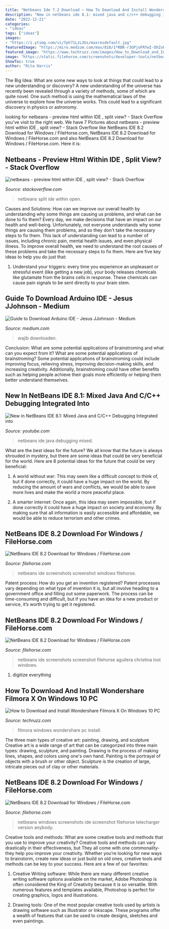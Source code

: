 ```yaml
---
title: "Netbeans Ide 7.2 Download ~ How To Download And Install Wondershare Filmora X On Windows 10 Pc"
description: "New in netbeans ide 8.1: mixed java and c/c++ debugging integrated into"
date: "2022-12-21"
categories:
- "ideas"
tags: ["ideas"]
images:
- "https://i.ytimg.com/vi/fph71LzL3Us/maxresdefault.jpg"
featuredImage: "https://miro.medium.com/max/810/1*RBR-r3GPjoFRYwI-OhZvBg.png"
featured_image: "https://www.techruzz.com/images/How_to_Download_and_Install_Wondershare_Filmora_X_on_Windows_10_7.jpg"
image: "https://static.filehorse.com/screenshots/developer-tools/netbeans-screenshot-02.png"
ShowToc: true
author: "Rita Harris"
---
```



The Big Idea: What are some new ways to look at things that could lead to a new understanding or discovery?
A new understanding of the universe has recently been revealed through a variety of methods, some of which are quite novel. One such method is using the mathematical laws of the universe to explore how the universe works. This could lead to a significant discovery in physics or astronomy.

	

		
looking for netbeans - preview html within IDE , split view? - Stack Overflow you've visit to the right web. We have 7 Pictures about netbeans - preview html within IDE , split view? - Stack Overflow like NetBeans IDE 8.2 Download for Windows / FileHorse.com, NetBeans IDE 8.2 Download for Windows / FileHorse.com and also NetBeans IDE 8.2 Download for Windows / FileHorse.com. Here it is:
		
    
## Netbeans - Preview Html Within IDE , Split View? - Stack Overflow

<img loading=lazy src="https://i.stack.imgur.com/DxyPu.png" onerror="this.onerror=null;this.src='https://tse3.mm.bing.net/th?id=OIP.3Vu-ecAvimld-Dnd6Wk7YwHaNJ&amp;pid=15.1';" alt="netbeans - preview html within IDE , split view? - Stack Overflow">

_Source: stackoverflow.com_

>netbeans split ide within open. 

	

Causes and Solutions: How can we improve our overall health by understanding why some things are causing us problems, and what can be done to fix them?
Every day, we make decisions that have an impact on our health and well-being. Unfortunately, not everyone understands why some things are causing them problems, and so they don't take the necessary steps to fix them. This lack of understanding can lead to a number of issues, including chronic pain, mental health issues, and even physical illness. To improve overall health, we need to understand the root causes of these problems and take the necessary steps to fix them. Here are five key ideas to help you do just that: 
1) Understand your triggers: every time you experience an unpleasant or stressful event (like getting a new job), your body releases chemicals like glutamate from the brains cells in response. These chemicals can cause pain signals to be sent directly to your brain stem.

    
## Guide To Download Arduino IDE - Jesus JJohnson - Medium

<img loading=lazy src="https://miro.medium.com/max/810/1*RBR-r3GPjoFRYwI-OhZvBg.png" onerror="this.onerror=null;this.src='https://tse2.mm.bing.net/th?id=OIP.xtaZQg9imKrKAFBheM2YGAHaEH&amp;pid=15.1';" alt="Guide to Download Arduino IDE - Jesus JJohnson - Medium">

_Source: medium.com_

>wajib downloaden. 

	

Conclusion: What are some potential applications of brainstroming and what can you expect from it?
What are some potential applications of brainstroming?
Some potential applications of brainstroming could include improving focus, relieving stress, improving decision-making skills, and increasing creativity. Additionally, brainstroming could have other benefits such as helping people achieve their goals more efficiently or helping them better understand themselves.

    
## New In NetBeans IDE 8.1: Mixed Java And C/C++ Debugging Integrated Into

<img loading=lazy src="https://i.ytimg.com/vi/fph71LzL3Us/maxresdefault.jpg" onerror="this.onerror=null;this.src='https://tse4.mm.bing.net/th?id=OIP.BC-kOwyVH6B6SivTp0g0-AHaEX&amp;pid=15.1';" alt="New in NetBeans IDE 8.1: Mixed Java and C/C++ Debugging Integrated into">

_Source: youtube.com_

>netbeans ide java debugging mixed. 

	

What are the best ideas for the future?
We all know that the future is always shrouded in mystery, but there are some ideas that could be very beneficial for the world. Here are 8 potential ideas for the future that could be very beneficial:
1. A world without war: This may seem like a difficult concept to think of, but if done correctly, it could have a huge impact on the world. By reducing the amount of wars and conflicts, we would be able to save more lives and make the world a more peaceful place.

2. A smarter internet: Once again, this idea may seem impossible, but if done correctly it could have a huge impact on society and economy. By making sure that all information is easily accessible and affordable, we would be able to reduce terrorism and other crimes.


    
## NetBeans IDE 8.2 Download For Windows / FileHorse.com

<img loading=lazy src="https://static.filehorse.com/screenshots/developer-tools/netbeans-screenshot-04.png" onerror="this.onerror=null;this.src='https://tse4.mm.bing.net/th?id=OIP.iv4tVvuluMpdDuz7cavKdwHaFU&amp;pid=15.1';" alt="NetBeans IDE 8.2 Download for Windows / FileHorse.com">

_Source: filehorse.com_

>netbeans ide screenshots screenshot windows filehorse. 

	

Patent process: How do you get an invention registered?
Patent processes vary depending on what type of invention it is, but all involve heading to a government office and filling out some paperwork. The process can be time-consuming and difficult, but if you have an idea for a new product or service, it’s worth trying to get it registered.

    
## NetBeans IDE 8.2 Download For Windows / FileHorse.com

<img loading=lazy src="https://static.filehorse.com/screenshots/developer-tools/netbeans-screenshot-02.png" onerror="this.onerror=null;this.src='https://tse1.mm.bing.net/th?id=OIP.LV_7f0NIjGCbtopkTltGmAHaFT&amp;pid=15.1';" alt="NetBeans IDE 8.2 Download for Windows / FileHorse.com">

_Source: filehorse.com_

>netbeans ide screenshots screenshot filehorse aguilera christina lost windows. 

	

1. digitize everything

    
## How To Download And Install Wondershare Filmora X On Windows 10 PC

<img loading=lazy src="https://www.techruzz.com/images/How_to_Download_and_Install_Wondershare_Filmora_X_on_Windows_10_7.jpg" onerror="this.onerror=null;this.src='https://tse4.mm.bing.net/th?id=OIP.frRow6_rdsOQOX5ZTY1ikgHaEs&amp;pid=15.1';" alt="How to Download and Install Wondershare Filmora X On Windows 10 PC">

_Source: techruzz.com_

>filmora windows wondershare pc install. 

	

The three main types of creative art: painting, drawing, and sculpture
Creative art is a wide range of art that can be categorized into three main types: drawing, sculpture, and painting. Drawing is the process of making lines, shapes, and colors using one's own hand. Painting is the portrayal of objects with a brush or other object. Sculpture is the creation of large, intricate pieces out of clay or other materials.

    
## NetBeans IDE 8.2 Download For Windows / FileHorse.com

<img loading=lazy src="https://static.filehorse.com/screenshots/developer-tools/netbeans-screenshot-01.png" onerror="this.onerror=null;this.src='https://tse4.mm.bing.net/th?id=OIP.IE2j-1V2DmRJD7niNiYumQHaFT&amp;pid=15.1';" alt="NetBeans IDE 8.2 Download for Windows / FileHorse.com">

_Source: filehorse.com_

>netbeans windows screenshots ide screenshot filehorse telecharger version anybody. 

	

Creative tools and methods: What are some creative tools and methods that you use to improve your creativity?
Creative tools and methods can vary drastically in their effectiveness, but They all come with one commonality- they help you improve your creativity. Whether you’re looking for new ways to brainstorm, create new ideas or just build on old ones, creative tools and methods can be key to your success. Here are a few of our favorites: 
1. Creative Writing software: While there are many different creative writing software options available on the market, Adobe Photoshop is often considered the King of Creativity because it is so versatile. With numerous features and templates available, Photoshop is perfect for creating graphics, logos and illustrations.

2. Drawing tools: One of the most popular creative tools used by artists is drawing software such as Illustrator or Inkscape. These programs offer a wealth of features that can be used to create designs, sketches and even paintings.

